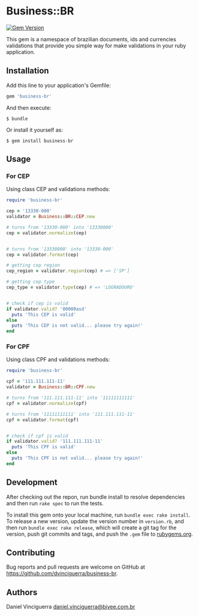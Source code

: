 # Business::BR

[![Gem Version](https://badge.fury.io/rb/business-br.svg)](https://badge.fury.io/rb/business-br)

This gem is a namespace of brazilian documents, ids and currencies validations that provide you simple
way for make validations in your ruby application.


## Installation

Add this line to your application's Gemfile:

```ruby
gem 'business-br'
```

And then execute:

    $ bundle

Or install it yourself as:

    $ gem install business-br

## Usage


### For CEP

Using class CEP and validations methods:

```ruby
require 'business-br'

cep = '13330-000'
validator = Business::BR::CEP.new

# turns from '13330-000' into '13330000'
cep = validator.normalize(cep)


# turns from '13330000' into '13330-000'
cep = validator.format(cep)

# getting cep region
cep_region = validator.region(cep) # => ['SP']

# getting cep type
cep_type = validator.type(cep) # => 'LOGRADOURO'


# check if cep is valid
if validator.valid? '00000asd'
  puts 'This CEP is valid'
else 
  puts 'This CEP is not valid... please try again!'
end
```


### For CPF

Using class CPF and validations methods:

```ruby
require 'business-br'

cpf = '111.111.111-11'
validator = Business::BR::CPF.new

# turns from '111.111.111-11' into '11111111111'
cpf = validator.normalize(cpf)

# turns from '11111111111' into '111.111.111-11'
cpf = validator.format(cpf)


# check if cpf is valid
if validator.valid? '111.111.111-11'
  puts 'This CPF is valid'
else 
  puts 'This CPF is not valid... please try again!'
end
```


## Development

After checking out the repon, run bundle install to resolve dependencies and then run `rake spec` to run the tests.

To install this gem onto your local machine, run `bundle exec rake install`. To release a new version, update the version number in `version.rb`, and then run `bundle exec rake release`, which will create a git tag for the version, push git commits and tags, and push the `.gem` file to [rubygems.org](https://rubygems.org).

## Contributing

Bug reports and pull requests are welcome on GitHub at https://github.com/dvinciguerra/business-br.


## Authors

Daniel Vinciguerra <daniel.vinciguerra@bivee.com.br>
